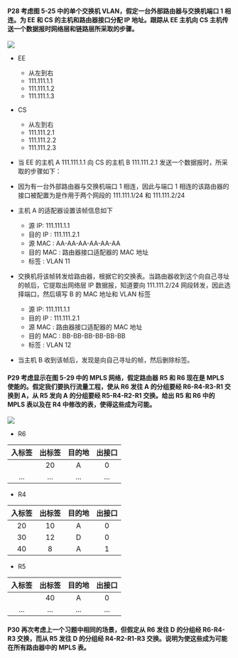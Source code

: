 #### P28 考虑图 5-25 中的单个交换机 VLAN，假定一台外部路由器与交换机端口 1 相连。为 EE 和 CS 的主机和路由器接口分配 IP 地址。跟踪从 EE 主机向 CS 主机传送一个数据报时网络层和链路层所采取的步骤。

![](https://github.com/YangXiaoHei/Networking/blob/master/05%20链路层/images/p28.png)

  * EE
    * 从左到右
    * 111.111.1.1
    * 111.111.1.2
    * 111.111.1.3
    
  * CS
    * 从左到右 
    * 111.111.2.1
    * 111.111.2.2
    * 111.111.2.3

  * 当 EE 的主机 A 111.111.1.1 向 CS 的主机 B 111.111.2.1 发送一个数据报时，所采取的步骤如下：
  * 因为有一台外部路由器与交换机端口 1 相连，因此与端口 1 相连的该路由器的接口被配置为是作用于两个网段的 111.111.1/24 和 111.111.2/24
  * 主机 A 的适配器设置该帧信息如下
    * 源 IP: 111.111.1.1
    * 目的 IP : 111.111.2.1
    * 源 MAC : AA-AA-AA-AA-AA-AA
    * 目的 MAC : 路由器接口适配器的 MAC 地址
    * 标签 : VLAN 11
  * 交换机将该帧转发给路由器，根据它的交换表。当路由器收到这个向自己寻址的帧后，它提取出网络层 IP 数据报，知道要向 111.111.2/24 网段转发，因此选择端口，然后填写 B 的 MAC 地址和 VLAN 标签
    * 源 IP: 111.111.1.1
    * 目的 IP : 111.111.2.1
    * 源 MAC : 路由器接口适配器的 MAC 地址
    * 目的 MAC : BB-BB-BB-BB-BB-BB
    * 标签 : VLAN 12
  * 当主机 B 收到该帧后，发现是向自己寻址的帧，然后删除标签。

#### P29 考虑显示在图 5-29 中的 MPLS 网络，假定路由器 R5 和 R6 现在是 MPLS  使能的。假定我们要执行流量工程，使从 R6 发往 A 的分组要经 R6-R4-R3-R1 交换到 A，从 R5 发向 A 的分组要经 R5-R4-R2-R1 交换。给出 R5 和 R6 中的 MPLS 表以及在 R4 中修改的表，使得这些成为可能。

![](https://github.com/YangXiaoHei/Networking/blob/master/05%20链路层/images/p29.png)

* R6
 
|入标签|出标签|目的地|出接口|
|:---:|:---:|:---:|:----:|
||20|A|0|
|...|...|...|...|

* R4

|入标签|出标签|目的地|出接口|
|:---:|:---:|:---:|:----:|
|20|10|A|0|
|30|12|D|0|
|40|8|A|1|

* R5

|入标签|出标签|目的地|出接口|
|:---:|:---:|:---:|:----:|
||40|A|0|
|...|...|...|...|


#### P30 再次考虑上一个习题中相同的场景，但假定从 R6 发往 D 的分组经 R6-R4-R3 交换，而从 R5 发往 D 的分组经 R4-R2-R1-R3 交换。说明为使这些成为可能在所有路由器中的 MPLS 表。
